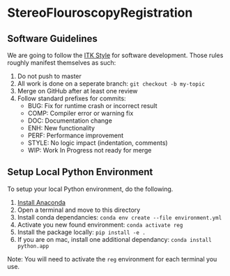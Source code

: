# StereoFlouroscopyRegistration

## Software Guidelines
We are going to follow the [ITK Style](https://itk.org/Wiki/ITK/Git/Develop) for software
development. Those rules roughly manifest themselves as such:

1) Do not push to master
2) All work is done on a seperate branch: `git checkout -b my-topic`
3) Merge on GitHub after at least one review
4) Follow standard prefixes for commits:
	- BUG: Fix for runtime crash or incorrect result
	- COMP: Compiler error or warning fix
	- DOC: Documentation change
	- ENH: New functionality
	- PERF: Performance improvement
	- STYLE: No logic impact (indentation, comments)
	- WIP: Work In Progress not ready for merge

## Setup Local Python Environment
To setup your local Python environment, do the following.

1) [Install Anaconda](https://www.anaconda.com/download)
2) Open a terminal and move to this directory
3) Install conda dependancies: `conda env create --file environment.yml`
4) Activate you new found environment: `conda activate reg`
5) Install the package locally: `pip install -e .`
6) If you are on mac, install one additional dependancy: `conda install python.app`

Note: You will need to activate the `reg` environment for each terminal you use.
